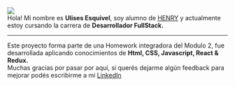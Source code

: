  <div className={styles.infoProyect}>
        <img className={styles.imgProyect} src={yo} />
        <div>
          Hola! Mi nombre es <b>Ulises Esquivel</b>, soy alumno de
          <a href="soyhenry.com">HENRY</a> y actualmente estoy cursando la
          carrera de <b>Desarrollador FullStack.</b>
          <hr></hr>Este proyecto forma parte de una Homework integradora del
          Modulo 2, fue desarrollada aplicando conocimientos de
          <b>Html, CSS, Javascript, React & Redux.</b>
        </div>
      </div>
      <div className={styles.info2Proyect}>
        Muchas gracias por pasar por aquí, si querés dejarme algún feedback para
        mejorar podés escribirme a mi
        <a href="https://www.linkedin.com/in/ulises-esquivel-981771229/">
          LinkedIn
        </a>
      </div>
